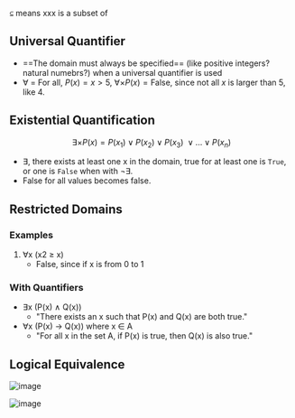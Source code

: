`⊆` means xxx is a subset of

## Universal Quantifier

 - ==The domain must always be specified== (like positive integers? natural numebrs?) when a universal quantifier is used
- $\forall$ = For all, $P(x) = x > 5$, $\forall \times P(x) = \text{False}$, since not all $x$ is larger than 5, like 4.

## Existential Quantification

$$
\exists \times P(x) = P(x_1) \vee P(x_2) \vee P(x_3) \ \vee ... \vee P(x_n)
$$

- $\exists$, there exists at least one x in the domain, true for at least one is `True`, or one is `False` when with $\neg \exists$.
- False for all values becomes false.

## Restricted Domains

### Examples

1. ∀x (x2 ≥ x)
	- False, since if x is from 0 to 1

### With Quantifiers

- ∃x (P(x) ∧ Q(x))
	- "There exists an x such that P(x) and Q(x) are both true."
- ∀x (P(x) → Q(x)) where x ∈ A
	- "For all x in the set A, if P(x) is true, then Q(x) is also true."

## Logical Equivalence

![image](https://obsidian-img-studies.tsun1031.xyz/2024/09/09/6341298c2a17c4bae18851ea9a6fbaa8e8c3012d6e98b387b37915e50c23d953.png)

![image](https://obsidian-img-studies.tsun1031.xyz/2024/09/09/52c06537f2fc3eebe9f7cd7502b1dd4bea23c2fe4626bd587f19289a32154127.png)
